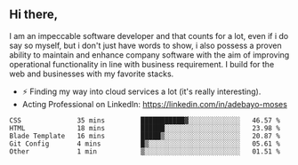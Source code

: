 ## Hi there,

I am an impeccable software developer and that counts for a lot, even if i do say so myself, but i don't just have words to show, i also possess a proven ability to maintain and enhance company software with the aim of improving operational functionality in line with business requirement. I build for the web and businesses with my favorite stacks.
- ⚡ Finding my way into cloud services a lot (it's really interesting).
- Acting Professional on LinkedIn: https://linkedin.com/in/adebayo-moses

<!--START_SECTION:waka-->

```text
CSS              35 mins         ███████████▓░░░░░░░░░░░░░   46.57 %
HTML             18 mins         ██████░░░░░░░░░░░░░░░░░░░   23.98 %
Blade Template   16 mins         █████▒░░░░░░░░░░░░░░░░░░░   20.87 %
Git Config       4 mins          █▒░░░░░░░░░░░░░░░░░░░░░░░   05.61 %
Other            1 min           ▒░░░░░░░░░░░░░░░░░░░░░░░░   01.51 %
```

<!--END_SECTION:waka-->
